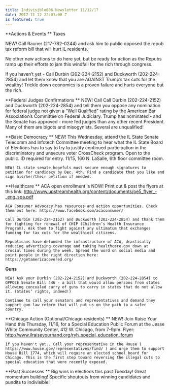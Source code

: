 ```yaml
---
title: Indivisible606 Newsletter 11/12/17
date: 2017-11-12 22:03:00 Z
is featured: true
---
```


\*\*Actions & Events
\*\*
Taxes

NEW! Call Rauner (217-782-0244) and ask him to public opposed the repub tax reform bill that will hurt IL residents.

No other new actions to do here yet, but be ready for action as the Repubs ramp up their efforts to jam this windfall for the rich through congress. 

If you haven’t yet - Call Durbin (202-224-2152) and Duckworth (202-224-2854) and let them know that you are AGAINST Trump’s tax cuts for the wealthy! Trickle down economics is a proven failure and hurts everyone but the rich. 

\*\*Federal Judges Confirmations
\*\*
NEW! Call Call Durbin (202-224-2152) and Duckworth (202-224-2854) and tell them you oppose any nomination for federal judge not given a “Well Qualified” rating by the American Bar Association’s Committee on Federal Judiciary. Trump has nominated - and the Senate has approved - more fed judges than any other recent President. Many of them are bigots and misogynists. Several are unqualified!

\*\*Basic Democracy
\*\*
NEW! This Wednesday, attend the IL State Senate Telecomm and Infotech Committee meeting to hear what the IL State Board of Elections has to say to try to justify continued participation in the discriminatory and unsecure voter CrossCheck program. Open to the public. ID required for entry. 11/15, 160 N. LaSalle, 6th floor committee room.

    NEW! IL state senate hopefuls must secure enough signatures to petition for candidacy by Dec. 4th. Find a candidate that you like and sign his/her/their petition if needed.

\*\*Healthcare
\*\*
ACA open enrollment is NOW! Print out & post the flyers at this link: http://www.upstreamhealth.org/content/documents/oe5_flyer_-_eng_spa.pdf

    ACA Consumer Advocacy has resources and action opportunities. Check them out here: https://www.facebook.com/acaconsumer/
    
    Call Durbin (202-224-2152) and Duckworth (202-224-2854) and thank them for fighting for renewal of CHIP (Children’s Health Insurance Program). Ask them to fight against any ultimatum that exchanges funding for tax cuts for the wealthiest citizens.
    
    Republicans have defunded the infrastructure of ACA, drastically reducing advertising coverage and taking healthcare.gov down at crucial times during the week. Spread the word on social media and point people in the right direction here: https://getamericacovered.org/

**Guns**

    NEW! Ask your Durbin (202-224-2152) and Duckworth (202-224-2854) to OPPOSE Senate Bill 446 - a bill that would allow persons from states allowing concealed carry of guns to carry in states that do not allow it. (States’ rights, indeed!)
    
    Continue to call your senators and representatives and demand they support gun law reform that will put us on the path to a safer country.

\*\*Chicago Action (Optional/Chicago residents)
\*\*
NEW! Join Raise Your Hand this Thursday, 11/16, for a Special Education Public Forum at the Jesse White Community Center, 412 W. Chicago, from 7-9pm. Flyer: http://www.ilraiseyourhand.org/ryh_special_education_forum

    If you haven't yet...Call your representative in the House ( https://www.house.gov/representatives/find/ ) and urge them to support House Bill 1774, which will require an elected school board for Chicago. This is the first step toward reversing the illegal cuts to special education that were recently exposed.

\*\*Past Successes
\*\*
Big wins in elections this past Tuesday! Great momentum building! Specific shoutouts from winning candidates and pundits to Indivisible!